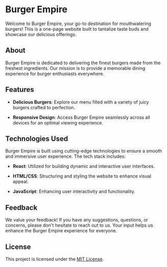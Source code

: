 # Burger Empire

Welcome to Burger Empire, your go-to destination for mouthwatering burgers! This is a one-page website built to tantalize taste buds and showcase our delicious offerings. 

## About

Burger Empire is dedicated to delivering the finest burgers made from the freshest ingredients. Our mission is to provide a memorable dining experience for burger enthusiasts everywhere.

## Features

- **Delicious Burgers**: Explore our menu filled with a variety of juicy burgers crafted to perfection.

- **Responsive Design**: Access Burger Empire seamlessly across all devices for an optimal viewing experience.

## Technologies Used

Burger Empire is built using cutting-edge technologies to ensure a smooth and immersive user experience. The tech stack includes:

- **React**: Utilized for building dynamic and interactive user interfaces.
  
- **HTML/CSS**: Structuring and styling the website to enhance visual appeal.
  
- **JavaScript**: Enhancing user interactivity and functionality.

## Feedback

We value your feedback! If you have any suggestions, questions, or concerns, please don't hesitate to reach out to us. Your input helps us enhance the Burger Empire experience for everyone.

## License

This project is licensed under the [MIT License](LICENSE).

